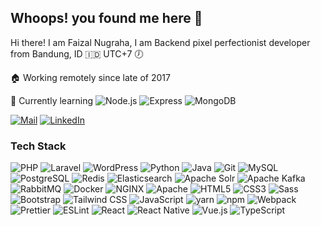 ## Whoops! you found me here 🙈

Hi there! I am Faizal Nugraha, I am Backend pixel perfectionist developer from Bandung, ID 🇮🇩 UTC+7 🕖

🏠 Working remotely since late of 2017

📖 Currently learning
<img alt="Node.js" src="https://img.shields.io/badge/-Node.js-333333?style=flat&logo=nodedotjs&labelColor=333333" />
<img alt="Express" src="https://img.shields.io/badge/-Express-333333?style=flat&logo=express" />
<img alt="MongoDB" src="https://img.shields.io/badge/-MongoDB-333333?style=flat&logo=mongodb&labelColor=273742" />


<a href="mailto:f4154lt@yahoo.co.id"><img alt="Mail" src="https://img.shields.io/badge/-Send%20me%20an%20Email-000000?style=for-the-badge&logo=yahoo" /></a>
<a href="https://www.linkedin.com/in/fzldn/" target="blank"><img alt="LinkedIn" src="https://img.shields.io/badge/-LinkedIn%20Profile-000000?style=for-the-badge&logo=linkedin" /></a>

### Tech Stack
<p>
  <img alt="PHP" src="https://img.shields.io/badge/-PHP-333333?style=flat&logo=php&labelColor=white" />
  <img alt="Laravel" src="https://img.shields.io/badge/-Laravel-333333?style=flat&logo=laravel&labelColor=f5f5fa" />
  <img alt="WordPress" src="https://img.shields.io/badge/-WordPress-333333?style=flat&logo=wordpress&labelColor=23282d&logoColor=D8DADE" />
  <img alt="Python" src="https://img.shields.io/badge/-Python-333333?style=flat&logo=python&labelColor=4876A7&logoColor=white" />
  <img alt="Java" src="https://img.shields.io/badge/-Java-333333?style=flat&logo=java&labelColor=E7382F" />
  <img alt="Git" src="https://img.shields.io/badge/-Git-333333?style=flat&logo=git&labelColor=f0efe7" />
  <img alt="MySQL" src="https://img.shields.io/badge/-MySQL-333333?style=flat&logo=mysql&labelColor=white" />
  <img alt="PostgreSQL" src="https://img.shields.io/badge/-PostgreSQL-333333?style=flat&logo=postgresql&labelColor=white" />
  <img alt="Redis" src="https://img.shields.io/badge/-Redis-333333?style=flat&logo=redis&labelColor=white" />
  <img alt="Elasticsearch" src="https://img.shields.io/badge/-Elasticsearch-333333?style=flat&logo=elasticsearch&labelColor=white&logoColor=353740" />
  <img alt="Apache Solr" src="https://img.shields.io/badge/-Apache%20Solr-333333?style=flat&logo=apachesolr&labelColor=white" />
  <img alt="Apache Kafka" src="https://img.shields.io/badge/-Apache%20Kafka-333333?style=flat&logo=apachekafka&labelColor=white&logoColor=black" />
  <img alt="RabbitMQ" src="https://img.shields.io/badge/-RabbitMQ-333333?style=flat&logo=rabbitmq&labelColor=white" />
  <img alt="Docker" src="https://img.shields.io/badge/-Docker-333333?style=flat&logo=docker&labelColor=4793E8&logoColor=white" />
  <img alt="NGINX" src="https://img.shields.io/badge/-NGINX-333333?style=flat&logo=nginx&labelColor=222222&logoColor=469345" />
  <img alt="Apache" src="https://img.shields.io/badge/-Apache-333333?style=flat&logo=apache&labelColor=white&logoColor=AF3243" />
  <img alt="HTML5" src="https://img.shields.io/badge/-HTML5-333333?style=flat&logo=html5&labelColor=D05635&logoColor=white" />
  <img alt="CSS3" src="https://img.shields.io/badge/-CSS3-333333?style=flat&logo=css3&labelColor=326FB4&logoColor=white" />
  <img alt="Sass" src="https://img.shields.io/badge/-Sass-333333?style=flat&logo=sass&labelColor=white" />
  <img alt="Bootstrap" src="https://img.shields.io/badge/-Bootstrap-333333?style=flat&logo=bootstrap&labelColor=7952b3&logoColor=white" />
  <img alt="Tailwind CSS" src="https://img.shields.io/badge/-Tailwind%20CSS-333333?style=flat&logo=tailwindcss&labelColor=white" />
  <img alt="JavaScript" src="https://img.shields.io/badge/-JavaScript-333333?style=flat&logo=javascript" />
  <img alt="yarn" src="https://img.shields.io/badge/-yarn-333333?style=flat&logo=yarn&labelColor=white" />
  <img alt="npm" src="https://img.shields.io/badge/-npm-333333?style=flat&logo=npm&labelColor=white" />
  <img alt="Webpack" src="https://img.shields.io/badge/-Webpack-333333?style=flat&logo=webpack&labelColor=2b3a42" />
  <img alt="Prettier" src="https://img.shields.io/badge/-Prettier-333333?style=flat&logo=prettier&labelColor=1a2b34" />
  <img alt="ESLint" src="https://img.shields.io/badge/-ESLint-333333?style=flat&logo=eslint&labelColor=white&logoColor=4638BC" />
  <img alt="React" src="https://img.shields.io/badge/-React-333333?style=flat&logo=react&labelColor=20232a" />
  <img alt="React Native" src="https://img.shields.io/badge/-React%20Native-333333?style=flat&logo=react&labelColor=20232a" />
  <img alt="Vue.js" src="https://img.shields.io/badge/-Vue.js-333333?style=flat&logo=vuedotjs&labelColor=42b983&logoColor=white" />
  <img alt="TypeScript" src="https://img.shields.io/badge/-TypeScript-333333?style=flat&logo=typescript&labelColor=white" />
</p>